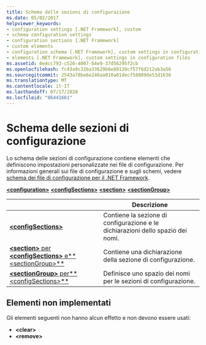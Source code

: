 ```yaml
---
title: Schema delle sezioni di configurazione
ms.date: 05/02/2017
helpviewer_keywords:
- configuration settings [.NET Framework], custom
- schema configuration settings
- configuration sections [.NET Framework]
- custom elements
- configuration schema [.NET Framework], custom settings in configuration files
- elements [.NET Framework], custom settings in configuration files
ms.assetid: 6e4cc793-c526-4007-b4e9-37d56295f2cb
ms.openlocfilehash: fc43a9c32ba33629b6e89120cf57f6d212ab3a56
ms.sourcegitcommit: 2543a78be6e246aa010a01decf58889de53d1636
ms.translationtype: MT
ms.contentlocale: it-IT
ms.lasthandoff: 07/17/2020
ms.locfileid: "86441661"
---
```

# <a name="configuration-sections-schema"></a>Schema delle sezioni di configurazione

Lo schema delle sezioni di configurazione contiene elementi che definiscono impostazioni personalizzate nei file di configurazione. Per informazioni generali sui file di configurazione e sugli schemi, vedere [schema dei file di configurazione per il .NET Framework](index.md).

[**\<configuration>**](configuration-element.md)
[**\<configSections>**](configsections-element-for-configuration.md)
[**\<section>**](section-element.md)
[**\<sectionGroup>**](sectiongroup-element-for-configsections.md)

|     | Descrizione |
| --- | ----------- |
| [**\<configSections>**](configsections-element-for-configuration.md) | Contiene la sezione di configurazione e le dichiarazioni dello spazio dei nomi. |
| [**\<section>** per **\<configSections>** e**\<sectionGroup>**](section-element.md) | Contiene una dichiarazione della sezione di configurazione. |
| [**\<sectionGroup>** per**\<configSections>**](sectiongroup-element-for-configsections.md) | Definisce uno spazio dei nomi per le sezioni di configurazione. |

<a name="dep"></a>

## <a name="unimplemented-elements"></a>Elementi non implementati

Gli elementi seguenti non hanno alcun effetto e non devono essere usati:

* **\<clear>**
* **\<remove>**
